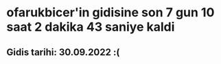 # ofarukbicer'in gidisine son 7 gun 10 saat 2 dakika 43 saniye kaldi

## Gidis tarihi: 30.09.2022 :(